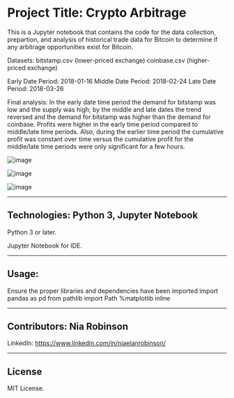 # Project Title: Crypto Arbitrage

This is a Jupyter notebook that contains the code for the data collection, prepartion, and analysis of historical trade data for Bitcoin to determine if any arbitrage opportunities exist for Bitcoin.

Datasets:
bitstamp.csv (lower-priced exchange)
coinbase.csv (higher-priced exchange)

Early Date Period: 2018-01-16
Middle Date Period: 2018-02-24
Late Date Period: 2018-03-26

Final analysis:
In the early date time period the demand for bitstamp was low and the supply was high; by the middle and late dates the trend reversed and the demand for bitstamp was higher than the demand for coinbase. Profits were higher in the early time period compared to middle/late time periods. Also, during the earlier time period the cumulative profit was constant over time versus the cumulative profit for the middle/late time periods were only significant for a few hours.

![image](https://user-images.githubusercontent.com/34729547/179440999-459e9243-13f3-4826-8221-9c50e2861baf.png)

![image](https://user-images.githubusercontent.com/34729547/179441104-08d5709a-48a4-4840-a786-b1e701a7806d.png)

![image](https://user-images.githubusercontent.com/34729547/179441193-86e90612-00da-4e63-87ff-1530c24262bc.png)

---

## Technologies: Python 3, Jupyter Notebook

Python 3 or later.

Jupyter Notebook for IDE.

---

## Usage:

Ensure the proper libraries and dependencies have been imported
import pandas as pd
from pathlib import Path
%matplotlib inline


---

## Contributors: Nia Robinson

LinkedIn: https://www.linkedin.com/in/niaelanrobinson/

---

## License

MIT License.